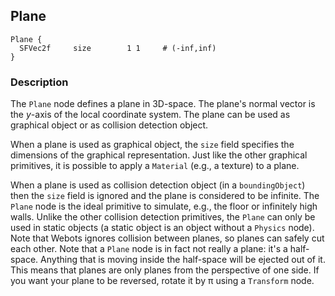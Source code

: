 ## Plane

```
Plane {
  SFVec2f     size        1 1     # (-inf,inf)
}
```

### Description

The `Plane` node defines a plane in 3D-space. The plane's normal vector is the
*y*-axis of the local coordinate system. The plane can be used as graphical
object or as collision detection object.

When a plane is used as graphical object, the `size` field specifies the
dimensions of the graphical representation. Just like the other graphical
primitives, it is possible to apply a `Material` (e.g., a texture) to a plane.

When a plane is used as collision detection object (in a `boundingObject`) then
the `size` field is ignored and the plane is considered to be infinite. The
`Plane` node is the ideal primitive to simulate, e.g., the floor or infinitely
high walls. Unlike the other collision detection primitives, the `Plane` can
only be used in static objects (a static object is an object without a `Physics`
node). Note that Webots ignores collision between planes, so planes can safely
cut each other. Note that a `Plane` node is in fact not really a plane: it's a
half-space. Anything that is moving inside the half-space will be ejected out of
it. This means that planes are only planes from the perspective of one side. If
you want your plane to be reversed, rotate it by π using a `Transform` node.

